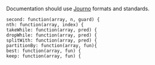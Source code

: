 Documentation should use [Journo](https://github.com/jashkenas/journo) formats and standards.

    second: function(array, n, guard) {
    nth: function(array, index) {
    takeWhile: function(array, pred) {
    dropWhile: function(array, pred) {
    splitWith: function(array, pred) {
    partitionBy: function(array, fun){
    best: function(array, fun) {
    keep: function(array, fun) {
